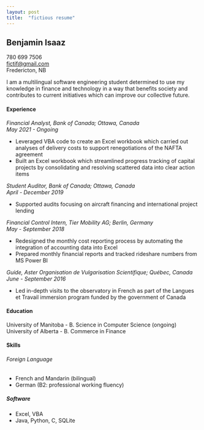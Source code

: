 ```yaml
---
layout: post
title:  "fictious resume"
---
```


## Benjamin Isaaz  
780 699 7506  
fictif@gmail.com  
Fredericton, NB  

I am a multilingual software engineering student determined to use my knowledge in finance and technology in a way that benefits society and contributes to current initiatives which can improve our collective future.

#### Experience
*Financial Analyst, Bank of Canada; Ottawa, Canada*  
*May 2021 - Ongoing*
- Leveraged VBA code to create an Excel workbook which carried out analyses of delivery costs to support renegotiations of the NAFTA agreement
- Built an Excel workbook which streamlined progress tracking of capital projects by consolidating and resolving scattered data into clear action items

*Student Auditor, Bank of Canada; Ottawa, Canada*  
*April - December 2019*
- Supported audits focusing on aircraft financing and international project lending

*Financial Control Intern, Tier Mobility AG; Berlin, Germany*  
*May - September 2018*
- Redesigned the monthly cost reporting process by automating the integration of accounting data into Excel
- Prepared monthly financial reports and tracked rideshare numbers from MS Power BI

*Guide, Aster Organisation de Vulgarisation Scientifique; Québec, Canada*  
*June - September 2016*
- Led in-depth visits to the observatory in French as part of the Langues et Travail immersion program funded by the government of Canada

#### Education
University of Manitoba - B. Science in Computer Science (ongoing)  
University of Alberta - B. Commerce in Finance

#### Skills
###### Foreign Language
- French and Mandarin (bilingual)
- German (B2: professional working fluency)

##### Software
- Excel, VBA
- Java, Python, C, SQLite

